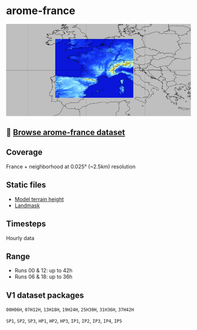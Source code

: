 # arome-france

![](../img/domain-arome-france.jpg)

## 📂 [Browse arome-france dataset](/#arome-france/)

## Coverage

France + neighborhood at 0.025° (~2.5km) resolution

## Static files

* [Model terrain height](https://mf-nwp-models.s3.amazonaws.com/arome-france/static/terrain.grib2)
* [Landmask](https://mf-nwp-models.s3.amazonaws.com/arome-france/static/landmask.grib2)

## Timesteps

Hourly data

## Range

* Runs 00 & 12: up to 42h
* Runs 06 & 18: up to 36h

## V1 dataset packages

`00H06H`, `07H12H`, `13H18H`, `19H24H`, `25H30H`, `31H36H`, `37H42H`

`SP1`, `SP2`, `SP3`, `HP1`, `HP2`, `HP3`, `IP1`, `IP2`, `IP3`, `IP4`, `IP5`
